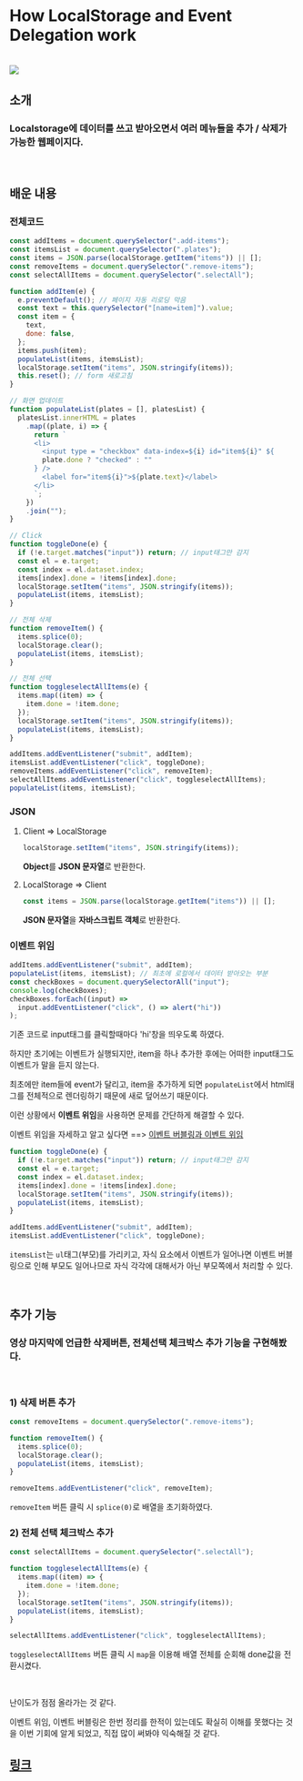 # How LocalStorage and Event Delegation work

<br>

<img src="https://im.ezgif.com/tmp/ezgif-1-4650830f84.gif">

## **소개**

### Localstorage에 데이터를 쓰고 받아오면서 여러 메뉴들을 추가 / 삭제가 가능한 웹페이지다.

<br/>

## **배운 내용**

### 전체코드

```js
const addItems = document.querySelector(".add-items");
const itemsList = document.querySelector(".plates");
const items = JSON.parse(localStorage.getItem("items")) || [];
const removeItems = document.querySelector(".remove-items");
const selectAllItems = document.querySelector(".selectAll");

function addItem(e) {
  e.preventDefault(); // 페이지 자동 리로딩 막음
  const text = this.querySelector("[name=item]").value;
  const item = {
    text,
    done: false,
  };
  items.push(item);
  populateList(items, itemsList);
  localStorage.setItem("items", JSON.stringify(items));
  this.reset(); // form 새로고침
}

// 화면 업데이트
function populateList(plates = [], platesList) {
  platesList.innerHTML = plates
    .map((plate, i) => {
      return `
      <li>
        <input type = "checkbox" data-index=${i} id="item${i}" ${
        plate.done ? "checked" : ""
      } />
        <label for="item${i}">${plate.text}</label>
      </li>
      `;
    })
    .join("");
}

// Click
function toggleDone(e) {
  if (!e.target.matches("input")) return; // input태그만 감지
  const el = e.target;
  const index = el.dataset.index;
  items[index].done = !items[index].done;
  localStorage.setItem("items", JSON.stringify(items));
  populateList(items, itemsList);
}

// 전체 삭제
function removeItem() {
  items.splice(0);
  localStorage.clear();
  populateList(items, itemsList);
}

// 전체 선택
function toggleselectAllItems(e) {
  items.map((item) => {
    item.done = !item.done;
  });
  localStorage.setItem("items", JSON.stringify(items));
  populateList(items, itemsList);
}

addItems.addEventListener("submit", addItem);
itemsList.addEventListener("click", toggleDone);
removeItems.addEventListener("click", removeItem);
selectAllItems.addEventListener("click", toggleselectAllItems);
populateList(items, itemsList);
```

### JSON

1. Client => LocalStorage

   ```js
   localStorage.setItem("items", JSON.stringify(items));
   ```

   **Object**를 **JSON 문자열**로 반환한다.

2. LocalStorage => Client

   ```js
   const items = JSON.parse(localStorage.getItem("items")) || [];
   ```

   **JSON 문자열**을 **자바스크립트 객체**로 반환한다.

### 이벤트 위임

```js
addItems.addEventListener("submit", addItem);
populateList(items, itemsList); // 최초에 로컬에서 데이터 받아오는 부분
const checkBoxes = document.querySelectorAll("input");
console.log(checkBoxes);
checkBoxes.forEach((input) =>
  input.addEventListener("click", () => alert("hi"))
);
```

기존 코드로 input태그를 클릭할때마다 'hi'창을 띄우도록 하였다.

하지만 초기에는 이벤트가 실행되지만, item을 하나 추가한 후에는 어떠한 input태그도 이벤트가 말을 듣지 않는다.

최초에만 item들에 event가 달리고, item을 추가하게 되면 `populateList`에서 html태그를 전체적으로 렌더링하기 때문에 새로 덮어쓰기 때문이다.

이런 상황에서 **이벤트 위임**을 사용하면 문제를 간단하게 해결할 수 있다.

이벤트 위임을 자세하고 알고 싶다면 ==> [이벤트 버블링과 이벤트 위임](../../StudyNote/js/Subject.md/delegate.md)

```js
function toggleDone(e) {
  if (!e.target.matches("input")) return; // input태그만 감지
  const el = e.target;
  const index = el.dataset.index;
  items[index].done = !items[index].done;
  localStorage.setItem("items", JSON.stringify(items));
  populateList(items, itemsList);
}

addItems.addEventListener("submit", addItem);
itemsList.addEventListener("click", toggleDone);
```

`itemsList`는 `ul`태그(부모)를 가리키고, 자식 요소에서 이벤트가 일어나면 이벤트 버블링으로 인해 부모도 일어나므로 자식 각각에 대해서가 아닌 부모쪽에서 처리할 수 있다.

<br/>

## **추가 기능**

### 영상 마지막에 언급한 삭제버튼, 전체선택 체크박스 추가 기능을 구현해봤다.

<br>

### 1) 삭제 버튼 추가

```js
const removeItems = document.querySelector(".remove-items");

function removeItem() {
  items.splice(0);
  localStorage.clear();
  populateList(items, itemsList);
}

removeItems.addEventListener("click", removeItem);
```

`removeItem` 버튼 클릭 시 `splice(0)`로 배열을 초기화하였다.

### 2) 전체 선택 체크박스 추가

```js
const selectAllItems = document.querySelector(".selectAll");

function toggleselectAllItems(e) {
  items.map((item) => {
    item.done = !item.done;
  });
  localStorage.setItem("items", JSON.stringify(items));
  populateList(items, itemsList);
}

selectAllItems.addEventListener("click", toggleselectAllItems);
```

`toggleselectAllItems` 버튼 클릭 시 `map`을 이용해 배열 전체를 순회해 done값을 전환시켰다.

<br/>

난이도가 점점 올라가는 것 같다.

이벤트 위임, 이벤트 버블링은 한번 정리를 한적이 있는데도 확실히 이해를 못했다는 것을 이번 기회에 알게 되었고, 직접 많이 써봐야 익숙해질 것 같다.

## [링크](https://glittering-creponne-146075.netlify.app)
